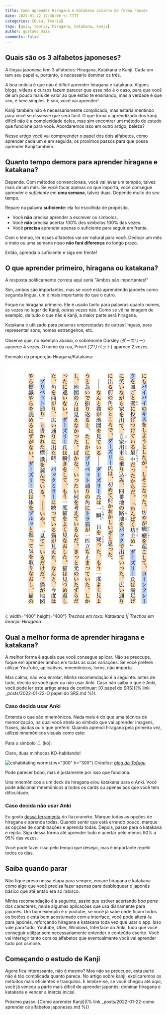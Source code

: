 ```yaml
---
title: Como aprender Hiragana e Katakana sozinho de forma rápida
date: 2022-01-22 17:38:00 +/-TTTT
categories: [Guia, Teoria]
tags: [guia, teoria, hiragana, katakana, kanji]
author: gustavo_maia
comments: false
---
```


## Quais são os 3 alfabetos japoneses?

A língua japonesa tem 3 alfabetos: Hiragana, Katakana e Kanji. Cada um tem seu papel e, portanto, é necessario dominar os três.

A boa notícia é que não é difícil aprender hiragana e katakana. Alguns blogs, vídeos e cursos fazem parecer que esse não é o caso, para que você dê um pouco mais de valor ao que estão te ensinando, mas a verdade é que sim, é bem simples. E sim, você vai aprender!

Kanji também não é necessariamente complicado, mas estaria mentindo para você se dissesse que será fácil. O que torna o aprendizado dos kanji difícil não é a complexidade deles, mas sim encontrar um método de estudo que funcione para você. Abordaremos isso em outro artigo, beleza?

Nesse artigo você vai compreender o papel dos dois alfabetos, como aprender cada um e em seguida, os proximos passos para que possa aprender Kanji também.

## Quanto tempo demora para aprender hiragana e katakana?

Depende. Com métodos convencionais, você vai levar um tempão, talvez mais de um mês. Se você focar apenas no que importa, você consegue aprender *o suficiente* em **uma semana**, talvez duas. Depende muito do seu tempo.

Repare na palavra **suficiente**: ela foi escolhida de propósito.

* Você **não** precisa aprender a escrever os símbolos.
* Você **não** precisa acertar 100% dos símbolos 100% das vezes.
* Você **precisa** aprender apenas o suficiente para seguir em frente.

Com o tempo, ler esses alfabetos vai ser natural para você. Dedicar um mês e meio ou uma semana nisso **não fará diferença** no longo prazo.

Então, aprenda o suficiente e siga em frente!

## O que aprender primeiro, hiragana ou katakana?

A resposta politicamente correta aqui seria "Ambos são importantes!"

Sim, ambos são importantes, mas se você está aprendendo japonês como segunda língua, um é mais importante do que o outro.

Foque no hiragana primeiro. Ele é usado tanto para palavras quanto nomes, às vezes no lugar de Kanji, outras vezes não. Como se vê na imagem de exemplo, de tudo o que não é kanji, a maior parte será hiragana.

Katakana é utilizado para palavras emprestadas de outras línguas, para representar sons, nomes estrangeiros, etc.

Observe que, no exemplo abaixo, o sobrenome Dursley (ダーズリー) aparece 4 vezes. O nome da rua, Privet (プリベット) aparece 2 vezes.

Exemplo da proporção Hiragana/Katakana:

![Desktop View](https://raw.githubusercontent.com/gu-maia/learnjapanese-images/main/posts/hiragana-katakana.jpg){: width="400" height="400"}
*Trechos em roxo: Katakana || Trechos em laranja: Hiragana*

## Qual a melhor forma de aprender hiragana e katakana?

A melhor forma é aquela que você consegue aplicar. Não se preocupe, foque em aprender ambos em todas as suas variações. Se você prefere utilizar YouTube, aplicativos, mnemônicos, livros, não importa.

Mas calma, não vou enrolar. Minha recomendação é a seguinte: antes de tudo, decida se você quer ou não usar Anki. Caso não saiba o que é Anki, você pode ler este artigo antes de continuar: [O papel do SRS]({% link _posts/2022-01-22-O papel do SRS.md %}).

### Caso decida usar Anki

Entenda o que são mnemônicos. Nada mais é do que uma técnica de memorização, na qual você atrela ao símbolo que vai aprender imagens, frases, piadas ou o que preferir. Quando aprendi hiragana pela primeira vez, utilizei mnemônicos visuais como este:

Para o símbolo こ (ko):

Claro, duas minhocas KO-habitando!

![cohabitating worms](https://files.tofugu.com/articles/japanese/2014-06-30-learn-hiragana/%E3%81%93.png){:w="300" h="300"}
*Créditos: [blog do Tofugu](https://tofugu.com)*

Pode parecer bobo, mas é justamente por isso que funciona.

Una mnemônicos a um deck de hiragana e/ou katakana para o Anki. Você pode adicionar mnemônicos a todos os cards ou apenas aos que você tem dificuldade.

### Caso decida não usar Anki

Eu gosto [dessa ferramenta](https://itazuraneko.neocities.org/learn/kana.html) do Itazuraneko. Marque todas as opções de hiragana e aprenda todas. Quando sentir que está errando pouco, marque as opções de combinações e aprenda todas. Depois, passe para o katakana e repita. Siga dessa forma até aprender tudo e acertar pelo menos 90% a 95% das vezes.

Você pode fazer isso pelo tempo que desejar, mas é importante repetir todos os dias.

## Saiba quando parar

Não fique preso nessa etapa para sempre, encare hiragana e katakana como algo que você precisa fazer apenas para desbloquear o japonês básico que até então era só rabisco.

Minha recomendação é a seguinte, assim que estiver acertando *boa parte* dos caracteres, mude algumas aplicações que usa diariamente para japonês. Um bom exemplo é o youtube, se você já sabe onde ficam todos os botões e está bem acostumado com a interface, você pode alterá-la para japonês, reforçando hiragana e katakana toda vez que usar o app. Isso vale para tudo, Youtube, Uber, Windows, Interface do Anki, tudo que você conseguir utilizar sem necessariamente entender o conteúdo escrito. Você vai interagir tanto com os alfabetos que eventualmente você vai aprender tudo por osmose.

## Começando o estudo de Kanji

Agora fica interessante, não é mesmo? Mas não se preocupe, esta parte não é tão complicada quanto parece. No artigo sobre kanji, explicaremos os métodos mais eficientes e tranquilos. E lembre-se, se você chegou até aqui, você já venceu a parte mais difícil de aprender japonês: dominar hiragana e katakana e vencer a inércia inicial.

Próximo passo: [Como aprender Kanji]({% link _posts/2022-01-22-como aprender os alfabetos japoneses.md %})
